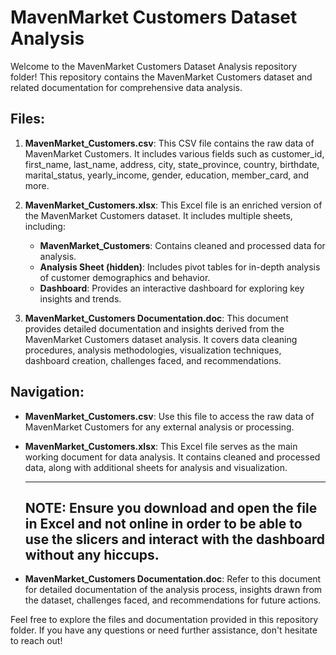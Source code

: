 # MavenMarket Customers Dataset Analysis

Welcome to the MavenMarket Customers Dataset Analysis repository folder! This repository contains the MavenMarket Customers dataset and related documentation for comprehensive data analysis.

## Files:

1. **MavenMarket_Customers.csv**: This CSV file contains the raw data of MavenMarket Customers. It includes various fields such as customer_id, first_name, last_name, address, city, state_province, country, birthdate, marital_status, yearly_income, gender, education, member_card, and more.

2. **MavenMarket_Customers.xlsx**: This Excel file is an enriched version of the MavenMarket Customers dataset. It includes multiple sheets, including:
   - **MavenMarket_Customers**: Contains cleaned and processed data for analysis.
   - **Analysis Sheet (hidden)**: Includes pivot tables for in-depth analysis of customer demographics and behavior.
   - **Dashboard**: Provides an interactive dashboard for exploring key insights and trends.

3. **MavenMarket_Customers Documentation.doc**: This document provides detailed documentation and insights derived from the MavenMarket Customers dataset analysis. It covers data cleaning procedures, analysis methodologies, visualization techniques, dashboard creation, challenges faced, and recommendations.

## Navigation:

- **MavenMarket_Customers.csv**: Use this file to access the raw data of MavenMarket Customers for any external analysis or processing.

- **MavenMarket_Customers.xlsx**: This Excel file serves as the main working document for data analysis. It contains cleaned and processed data, along with additional sheets for analysis and visualization.

  ---
  NOTE: Ensure you download and open the file in Excel and not online in order to be able to use the slicers and interact with the dashboard without any hiccups.
  ---

- **MavenMarket_Customers Documentation.doc**: Refer to this document for detailed documentation of the analysis process, insights drawn from the dataset, challenges faced, and recommendations for future actions.

Feel free to explore the files and documentation provided in this repository folder. If you have any questions or need further assistance, don't hesitate to reach out!
